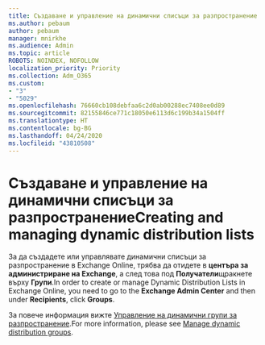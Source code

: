 ```yaml
---
title: Създаване и управление на динамични списъци за разпространение
ms.author: pebaum
author: pebaum
manager: mnirkhe
ms.audience: Admin
ms.topic: article
ROBOTS: NOINDEX, NOFOLLOW
localization_priority: Priority
ms.collection: Adm_O365
ms.custom:
- "3"
- "5029"
ms.openlocfilehash: 76660cb108debfaa6c2d0ab00288ec7408ee0d89
ms.sourcegitcommit: 82155846ce771c18050e6113d6c199b34a1504ff
ms.translationtype: HT
ms.contentlocale: bg-BG
ms.lasthandoff: 04/24/2020
ms.locfileid: "43810508"
---
```

# <a name="creating-and-managing-dynamic-distribution-lists"></a><span data-ttu-id="709e2-102">Създаване и управление на динамични списъци за разпространение</span><span class="sxs-lookup"><span data-stu-id="709e2-102">Creating and managing dynamic distribution lists</span></span>

<span data-ttu-id="709e2-103">За да създадете или управлявате динамични списъци за разпространение в Exchange Online, трябва да отидете в **центъра за администриране на Exchange**, а след това под **Получатели**щракнете върху **Групи**.</span><span class="sxs-lookup"><span data-stu-id="709e2-103">In order to create or manage Dynamic Distribution Lists in Exchange Online, you need to go to the **Exchange Admin Center** and then under **Recipients**, click **Groups**.</span></span>

<span data-ttu-id="709e2-104">За повече информация вижте [Управление на динамични групи за разпространение](https://docs.microsoft.com/exchange/recipients-in-exchange-online/manage-dynamic-distribution-groups/manage-dynamic-distribution-groups).</span><span class="sxs-lookup"><span data-stu-id="709e2-104">For more information, please see [Manage dynamic distribution groups](https://docs.microsoft.com/exchange/recipients-in-exchange-online/manage-dynamic-distribution-groups/manage-dynamic-distribution-groups).</span></span>

